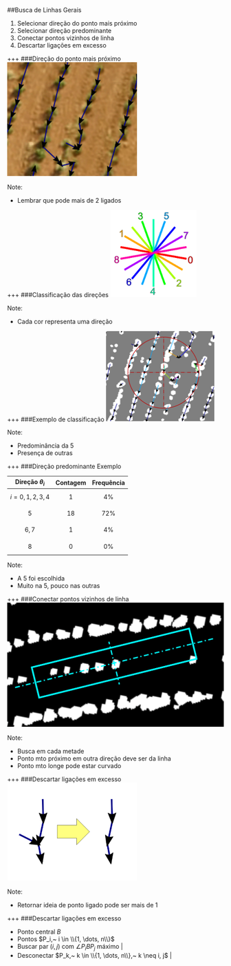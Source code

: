 ##Busca de Linhas Gerais

1. Selecionar direção do ponto mais próximo
2. Selecionar direção predominante
3. Conectar pontos vizinhos de linha
4. Descartar ligações em excesso

+++
###Direção do ponto mais próximo
<img alt="Pontos mais próximos" src="assets/arrows.png" width="60%"/>

Note:
- Lembrar que pode mais de 2 ligados

+++
###Classificação das direções
<img alt="Direções" src="assets/directions.png" width="40%"/>

Note:
- Cada cor representa uma direção

+++
###Exemplo de classificação
<img alt="Predominante" src="assets/predominant.png" width="50%"/>

Note:
- Predominância da 5
- Presença de outras

+++
###Direção predominante
Exemplo

|Direção $\theta_i$|Contagem|Frequência|
|:---:|:---:|:---:|
|$$i=0, 1, 2, 3, 4$$|1|4%|
|$$5$$|18|72%|
|$$6, 7$$|1|4%|
|$$8$$|0|0%|

Note:
- A 5 foi escolhida
- Muito na 5, pouco nas outras

+++
###Conectar pontos vizinhos de linha
<img alt="Retângulo de ligação" src="assets/rectangle.png" width="100%"/>

Note:
- Busca em cada metade
- Ponto mto próximo em outra direção deve ser da linha
- Ponto mto longe pode estar curvado

+++
###Descartar ligações em excesso
<img alt="Ideia do descarte" src="assets/descartar.png" width="60%"/>

Note:
- Retornar ideia de ponto ligado pode ser mais de 1

+++
###Descartar ligações em excesso
- Ponto central $B$
- Pontos $P_i,~ i \in \\{1, \dots, n\\}$
- Buscar par $(i, j)$ com $\angle{P_iBP_j}$ máximo |
- Desconectar $P_k,~ k \in \\{1, \dots, n\\},~ k \neq i, j$ |
